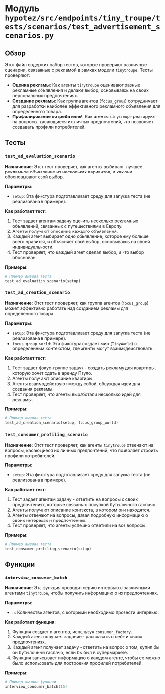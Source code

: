 # Модуль `hypotez/src/endpoints/tiny_troupe/tests/scenarios/test_advertisement_scenarios.py`

## Обзор

Этот файл содержит набор тестов, которые проверяют различные сценарии, связанные с рекламой в рамках модели `tinytroupe`. Тесты проверяют:

- **Оценка рекламы**: Как агенты `tinytroupe` оценивают разные рекламные объявления и делают выбор, основываясь на своих персональных предпочтениях.
- **Создание рекламы**: Как группа агентов (`focus_group`) сотрудничает для разработки наиболее эффективного рекламного объявления для определенного товара.
- **Профилирование потребителей**: Как агенты `tinytroupe` реагируют на вопросы, касающиеся их личных предпочтений, что позволяет создавать профили потребителей.

## Тесты

### `test_ad_evaluation_scenario`

**Назначение**: Этот тест проверяет, как агенты выбирают лучшее рекламное объявление из нескольких вариантов, и как они обосновывают свой выбор.

**Параметры**: 

- `setup`: Эта фикстура подготавливает среду для запуска теста (не реализована в примере).

**Как работает тест**: 

1. Тест задает агентам задачу оценить несколько рекламных объявлений, связанных с путешествиями в Европу.
2. Агенты получают описание каждого объявления.
3. Каждый агент выбирает одно объявление, которое ему больше всего нравится, и объясняет свой выбор, основываясь на своей индивидуальности. 
4. Тест проверяет, что каждый агент сделал выбор, и что выбор обоснован.

**Примеры**:

```python
# Пример вызова теста
test_ad_evaluation_scenario(setup) 
```

### `test_ad_creation_scenario`

**Назначение**:  Этот тест проверяет, как группа агентов (`focus_group`) может эффективно работать над созданием рекламы для определенного товара.

**Параметры**: 

- `setup`: Эта фикстура подготавливает среду для запуска теста (не реализована в примере).
- `focus_group_world`: Эта фикстура создает мир (`TinyWorld`) с определенным контекстом, где агенты могут взаимодействовать.

**Как работает тест**:

1. Тест задает фокус-группе задачу - создать рекламу для квартиры, которую хочет сдать в аренду Пауло.
2. Агенты получают описание квартиры. 
3. Агенты взаимодействуют между собой, обсуждая идеи для создания рекламы. 
4. Тест проверяет, что агенты выработали несколько идей для рекламы.

**Примеры**:

```python
# Пример вызова теста
test_ad_creation_scenario(setup, focus_group_world)
```

### `test_consumer_profiling_scenario`

**Назначение**: Этот тест проверяет, как агенты `tinytroupe`  отвечают на вопросы, касающиеся их личных предпочтений, что позволяет строить профили потребителей.

**Параметры**: 

- `setup`: Эта фикстура подготавливает среду для запуска теста (не реализована в примере).

**Как работает тест**:

1. Тест задает агентам задачу - ответить на вопросы о своих предпочтениях, которые связаны с покупкой бутылочного гаспачо.
2. Агенты получают описание контекста, в котором они находятся.
3. Агенты отвечают на вопросы,  давая подробную информацию о своих интересах и предпочтениях.
4. Тест проверяет, что агенты успешно ответили на все вопросы.

**Примеры**:

```python
# Пример вызова теста
test_consumer_profiling_scenario(setup)
```

## Функции

### `interview_consumer_batch`

**Назначение**: Эта функция проводит серию интервью с различными агентами `tinytroupe`, чтобы получить информацию о их предпочтениях.

**Параметры**: 

- `n`: Количество агентов, с которыми необходимо провести интервью.

**Как работает функция**:

1. Функция создает `n` агентов, используя `consumer_factory`. 
2. Каждый агент получает задание - рассказать о себе и своих предпочтениях.
3. Каждый агент получает задачу - ответить на вопрос о том, купил бы он бутылочный гаспачо, если бы был в супермаркете.
4. Функция записывает информацию о каждом агенте, чтобы ее можно было использовать для построения профилей потребителей. 

**Примеры**:

```python
# Пример вызова функции
interview_consumer_batch(15)